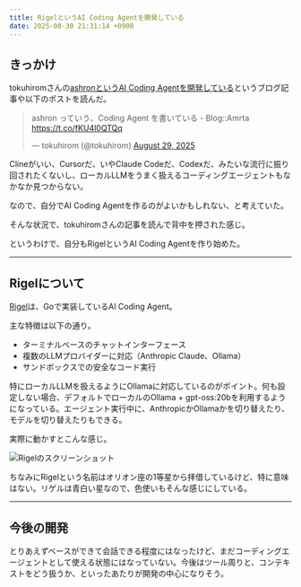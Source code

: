 ```yaml
---
title: RigelというAI Coding Agentを開発している
date: 2025-08-30 21:31:14 +0900
---
```


## きっかけ

tokuhiromさんの[ashronというAI Coding Agentを開発している](https://blog.64p.org/entry/2025/08/29/170302)というブログ記事や以下のポストを読んだ。

<!-- markdownlint-disable MD013 -->
<blockquote class="twitter-tweet"><p lang="ja" dir="ltr">ashron っていう、Coding Agent を書いている - Blog::Amrta <a href="https://t.co/fKU4l0QTQq">https://t.co/fKU4l0QTQq</a></p>&mdash; tokuhirom (@tokuhirom) <a href="https://twitter.com/tokuhirom/status/1960847865967780266?ref_src=twsrc%5Etfw">August 29, 2025</a></blockquote> <script async src="https://platform.twitter.com/widgets.js" charset="utf-8"></script>
<!-- markdownlint-enable MD013 -->

Clineがいい、Cursorだ、いやClaude Codeだ、Codexだ、みたいな流行に振り回されたくないし、ローカルLLMをうまく扱えるコーディングエージェントもなかなか見つからない。

なので、自分でAI Coding Agentを作るのがよいかもしれない、と考えていた。

そんな状況で、tokuhiromさんの記事を読んで背中を押された感じ。

というわけで、自分もRigelというAI Coding Agentを作り始めた。

---

## Rigelについて

[Rigel](https://github.com/mizzy/rigel)は、Goで実装しているAI Coding Agent。

主な特徴は以下の通り。

- ターミナルベースのチャットインターフェース
- 複数のLLMプロバイダーに対応（Anthropic Claude、Ollama）
- サンドボックスでの安全なコード実行

特にローカルLLMを扱えるようにOllamaに対応しているのがポイント。何も設定しない場合、デフォルトでローカルのOllama + gpt-oss:20bを利用するようになっている。エージェント実行中に、AnthropicかOllamaかを切り替えたり、モデルを切り替えたりもできる。

実際に動かすとこんな感じ。

![Rigelのスクリーンショット](/images/2025/08/rigel.jpg)

ちなみにRigelという名前はオリオン座の1等星から拝借しているけど、特に意味はない。リゲルは青白い星なので、色使いもそんな感じにしている。

---

## 今後の開発

とりあえずベースができて会話できる程度にはなったけど、まだコーディングエージェントとして使える状態にはなっていない。今後はツール周りと、コンテキストをどう扱うか、といったあたりが開発の中心になりそう。
